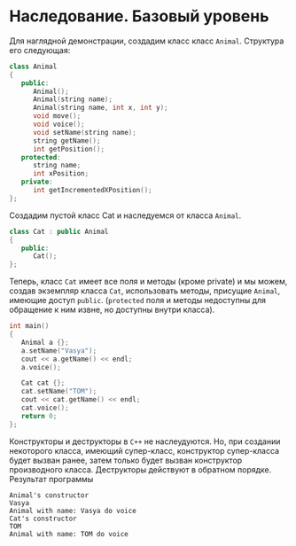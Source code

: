 # Наследование. Базовый уровень

Для наглядной демонстрации, создадим класс класс `Animal`. Структура его следующая:

```cpp
class Animal
{
   public:
      Animal();
      Animal(string name);
      Animal(string name, int x, int y);
      void move();
      void voice();
      void setName(string name);
      string getName();
      int getPosition();
   protected:
      string name;
      int xPosition;
   private:
      int getIncrementedXPosition();
};
```

Создадим пустой класс Cat и наследуемся от класса `Animal`. 

```cpp
class Cat : public Animal
{
   public:
      Cat();
};

```
Теперь, класс `Cat` имеет все поля и методы (кроме private) и мы можем, создав экземпляр класса `Cat`, использовать методы, присущие `Animal`, имеющие доступ `public`.
(`protected` поля и методы недоступны для обращение к ним извне, но доступны внутри класса).

```cpp
int main()
{
   Animal a {};
   a.setName("Vasya");
   cout << a.getName() << endl;
   a.voice();

   Cat cat {};
   cat.setName("TOM");
   cout << cat.getName() << endl;
   cat.voice();
   return 0;
};
```
Конструкторы и деструкторы в `C++` не наслеудуются. Но, при создании некоторого класса, имеющий супер-класс, конструктор супер-класса будет вызван ранее, затем только будет вызван
конструктор производного класса. Деструкторы действуют в обратном порядке.
Результат программы 

```
Animal's constructor
Vasya
Animal with name: Vasya do voice
Cat's constructor
TOM
Animal with name: TOM do voice
```

